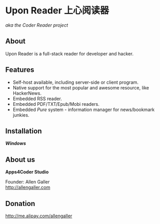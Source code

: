 # Upon Reader 上心阅读器 #
*aka the Coder Reader project*

About
-----

Upon Reader is a full-stack reader for developer and hacker.

Features
--------

* Self-host available, including server-side or client program.
* Native support for the most popular and awesome resource, like HackerNews.   
* Embedded RSS reader.
* Embedded PDF/TXT/Epub/Mobi readers.
* Embedded *Pure* system - information manager for news/bookmark junkies.

Installation
------------

*__Windows__*


About us
--------
__Apps4Coder Studio__   

Founder: Allen Galler   
<http://allengaller.com>   

Donation
--------   
http://me.alipay.com/allengaller   


